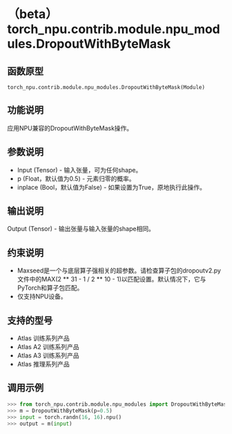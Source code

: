 # （beta）torch_npu.contrib.module.npu_modules.DropoutWithByteMask

## 函数原型

```
torch_npu.contrib.module.npu_modules.DropoutWithByteMask(Module)
```

## 功能说明

应用NPU兼容的DropoutWithByteMask操作。

## 参数说明

- Input (Tensor) - 输入张量，可为任何shape。
- p (Float，默认值为0.5) - 元素归零的概率。
- inplace (Bool，默认值为False) - 如果设置为True，原地执行此操作。

## 输出说明

Output (Tensor) - 输出张量与输入张量的shape相同。

## 约束说明

- Maxseed是一个与底层算子强相关的超参数。请检查算子包的dropoutv2.py文件中的MAX(2 \*\* 31 - 1 / 2 \*\* 10 - 1)以匹配设置。默认情况下，它与PyTorch和算子包匹配。
- 仅支持NPU设备。

## 支持的型号

- <term>Atlas 训练系列产品</term>
- <term>Atlas A2 训练系列产品</term>
- <term>Atlas A3 训练系列产品</term>
- <term>Atlas 推理系列产品</term>

## 调用示例

```python
>>> from torch_npu.contrib.module.npu_modules import DropoutWithByteMask
>>> m = DropoutWithByteMask(p=0.5)
>>> input = torch.randn(16, 16).npu()
>>> output = m(input)
```

